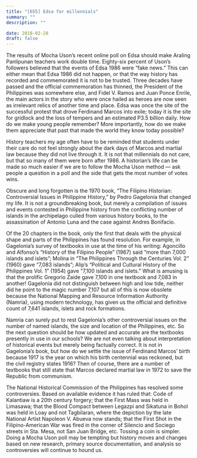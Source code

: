 ```yaml
---
title: "[655] Edsa for millennials"
summary: ""
description: ""

date: 2018-02-28
draft: false
---
```



The results of Mocha Uson’s recent online poll on Edsa should make Araling Panlipunan teachers work double time. Eighty-six percent of Uson’s followers believed that the events of Edsa 1986 were “fake news.” This can either mean that Edsa 1986 did not happen, or that the way history has recorded and commemorated it is not to be trusted. Three decades have passed and the official commemoration has thinned, the President of the Philippines was somewhere else, and Fidel V. Ramos and Juan Ponce Enrile, the main actors in the story who were once hailed as heroes are now seen as irrelevant relics of another time and place. Edsa was once the site of the successful protest that drove Ferdinand Marcos into exile; today it is the site for gridlock and the loss of tempers and an estimated P3.5 billion daily. How do we make young people remember? More importantly, how do we make them appreciate that past that made the world they know today possible?

History teachers my age often have to be reminded that students under their care do not feel strongly about the dark days of Marcos and martial law because they did not live through it. It is not that millennials do not care, but that so many of them were born after 1986. A historian’s life can be made so much easier if we are to follow the Mocha Uson method — ask people a question in a poll and the side that gets the most number of votes wins.

Obscure and long forgotten is the 1970 book, “The Filipino Historian: Controversial Issues in Philippine History,” by Pedro Gagelonia that changed my life. It is not a groundbreaking book, but merely a compilation of issues and events contested in Philippine history from the conflicting number of islands in the archipelago culled from various history books, to the assassination of Antonio Luna and the case against Andres Bonifacio.

Of the 20 chapters in the book, only the first that deals with the physical shape and parts of the Philippines has found resolution. For example, in Gagelonia’s survey of textbooks in use at the time of his writing: Agoncillo and Alfonso’s “History of the Filipino People” (1967) said “more than 7,000 islands and islets”; Molina in “The Philippines Through the Centuries Vol. 2” (1960) gave “7,083 islands”; Alip’s “Political and Cultural History of the Philippines Vol. 1” (1954) gave “7,100 islands and islets.” What is amusing is that the prolific Gregorio Zaide gave 7,100 in one textbook and 7,083 in another! Gagelonia did not distinguish between high and low tide, neither did he point to the magic number 7,107 but all of this is now obsolete because the National Mapping and Resource Information Authority (Namria), using modern technology, has given us the official and definitive count of 7,641 islands, islets and rock formations.

Namria can surely put to rest Gagelonia’s other controversial issues on the number of named islands, the size and location of the Philippines, etc. So the next question should be how updated and accurate are the textbooks presently in use in our schools? We are not even talking about interpretation of historical events but merely being factually correct. It is not in Gagelonia’s book, but how do we settle the issue of Ferdinand Marcos’ birth because 1917 is the year on which his birth centennial was reckoned, but the civil registry states 1916? Then of course, there are a number of textbooks that still state that Marcos declared martial law in 1972 to save the Republic from communism.

The National Historical Commission of the Philippines has resolved some controversies. Based on available evidence it has ruled that: Code of Kalantiaw is a 20th century forgery; that the First Mass was held in Limasawa; that the Blood Compact between Legazpi and Sikatuna in Bohol was held in Loay and not Tagbilaran, where the depiction by the late National Artist Napoleon V. Abueva now stands; that the First Shot in the Filipino-American War was fired in the corner of Silencio and Sociego streets in Sta. Mesa, not San Juan Bridge, etc. Tossing a coin is simpler. Doing a Mocha Uson poll may be tempting but history moves and changes based on new research, primary source documentation, and analysis so controversies will continue to hound us.
